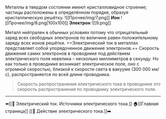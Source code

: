 Металлы в твердом состоянии имеют кристалловидное строение; частицы расположены в определённом порядке, образуя кристаллическую решётку.
![[Прочее/img/7.png]]
**Ион**
![[Прочее/img/8.png|100x100]] 
**Электрон**
![[9.png]]

Металл нейтрален в обычных условиях потому что отрицательный заряд всех свободных электронов по величине равен положительному заряду всех ионов решётки.
==Электрический ток в металлах представляет собой упорядоченное движение электронов.==
Скорость движения самих электронов в проводнике под действием электрического поля невелика – несколько миллиметров в секунду. Но как только в проводнике возникает электрическое поле, оно с огромной скоростью, близкой к скорости света в вакууме (300 000 км/с), распространяется по всей длине проводника. 

>Скорость распространения электрического тока в проводнике это скорость распространения по проводнику электрического поля.

---
⬅️[[📒 Электрический ток. Источники электрического тока.]]
🏠[[Главная страница]]
[[📒 Действие электрического тока.]]➡️
